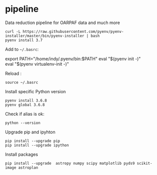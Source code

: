 # pipeline
Data reduction pipeline for OARPAF data and much more 

    curl -L https://raw.githubusercontent.com/pyenv/pyenv-installer/master/bin/pyenv-installer | bash
    pyenv install 3.7

Add to `~/.basrc`: 

   export PATH="/home/indy/.pyenv/bin:$PATH"                                                                                                                          
   eval "$(pyenv init -)"                                                                                                                                             
   eval "$(pyenv virtualenv-init -)"
   
Reload :
   
    source ~/.basrc

Install specific Python version

    pyenv install 3.6.8
    pyenv global 3.6.8

Check if alias is ok:

    python --version 

Upgrade pip and ipyhton

    pip install --upgrade pip
    pip install --upgrade ipython
    
Install packages
    
    pip install --upgrade  astropy numpy scipy matplotlib pyds9 scikit-image astroplan
    

